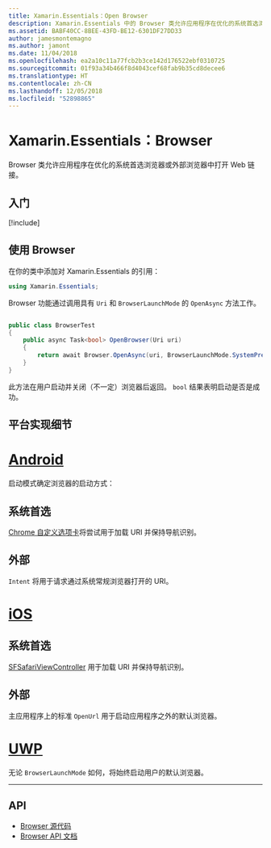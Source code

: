 ```yaml
---
title: Xamarin.Essentials：Open Browser
description: Xamarin.Essentials 中的 Browser 类允许应用程序在优化的系统首选浏览器或外部浏览器中打开 Web 链接。
ms.assetid: BABF40CC-8BEE-43FD-BE12-6301DF27DD33
author: jamesmontemagno
ms.author: jamont
ms.date: 11/04/2018
ms.openlocfilehash: ea2a10c11a77fcb2b3ce142d176522ebf0310725
ms.sourcegitcommit: 01f93a34b466f8d4043cef68fab9b35cd8decee6
ms.translationtype: HT
ms.contentlocale: zh-CN
ms.lasthandoff: 12/05/2018
ms.locfileid: "52898865"
---
```

# <a name="xamarinessentials-browser"></a>Xamarin.Essentials：Browser

Browser 类允许应用程序在优化的系统首选浏览器或外部浏览器中打开 Web 链接。

## <a name="get-started"></a>入门

[!include[](~/essentials/includes/get-started.md)]

## <a name="using-browser"></a>使用 Browser

在你的类中添加对 Xamarin.Essentials 的引用：

```csharp
using Xamarin.Essentials;
```

Browser 功能通过调用具有 `Uri` 和 `BrowserLaunchMode` 的 `OpenAsync` 方法工作。

```csharp

public class BrowserTest
{
    public async Task<bool> OpenBrowser(Uri uri)
    {
        return await Browser.OpenAsync(uri, BrowserLaunchMode.SystemPreferred);
    }
}
```

此方法在用户启动并关闭（不一定）浏览器后返回。  `bool` 结果表明启动是否是成功。

## <a name="platform-implementation-specifics"></a>平台实现细节

# <a name="androidtabandroid"></a>[Android](#tab/android)

启动模式确定浏览器的启动方式：

## <a name="system-preferred"></a>系统首选

[Chrome 自定义选项卡](https://developer.chrome.com/multidevice/android/customtabs)将尝试用于加载 URI 并保持导航识别。

## <a name="external"></a>外部

`Intent` 将用于请求通过系统常规浏览器打开的 URI。

# <a name="iostabios"></a>[iOS](#tab/ios)

## <a name="system-preferred"></a>系统首选

[SFSafariViewController](https://developer.xamarin.com/api/type/SafariServices.SFSafariViewController/) 用于加载 URI 并保持导航识别。

## <a name="external"></a>外部

主应用程序上的标准 `OpenUrl` 用于启动应用程序之外的默认浏览器。

# <a name="uwptabuwp"></a>[UWP](#tab/uwp)

无论 `BrowserLaunchMode` 如何，将始终启动用户的默认浏览器。

--------------

## <a name="api"></a>API

- [Browser 源代码](https://github.com/xamarin/Essentials/tree/master/Xamarin.Essentials/Browser)
- [Browser API 文档](xref:Xamarin.Essentials.Browser)
